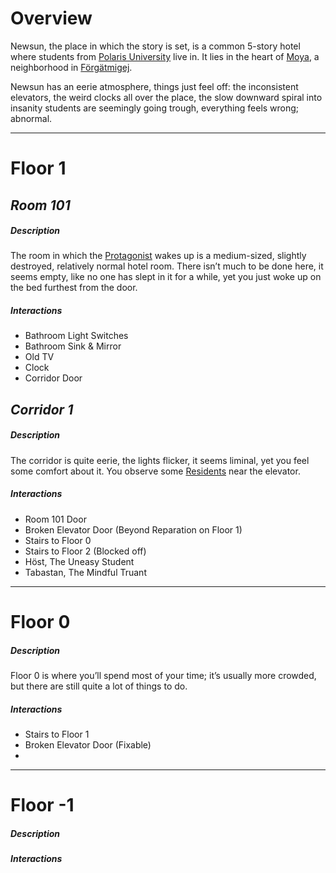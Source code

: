 # Overview
Newsun, the place in which the story is set, is a common 5-story hotel where students from [Polaris University](Polaris_University.md) live in. It lies in the heart of [Moya](Moya.md), a neighborhood in [Förgätmigej](Förgätmigej.md).

Newsun has an eerie atmosphere, things just feel off: the inconsistent elevators, the weird clocks all over the place, the slow downward spiral into insanity students are seemingly going trough, everything feels wrong; abnormal.

---
# **Floor 1**
## ***Room 101***

##### *Description*
The room in which the [Protagonist](Protagonist.md) wakes up is a medium-sized, slightly destroyed, relatively normal hotel room. There isn’t much to be done here, it seems empty, like no one has slept in it for a while, yet you just woke up on the bed furthest from the door.

##### *Interactions* 
- Bathroom Light Switches
- Bathroom Sink & Mirror
- Old TV
- Clock
- Corridor Door


## ***Corridor 1***

##### *Description*
The corridor is quite eerie, the lights flicker, it seems liminal, yet you feel some comfort about it. You observe some [Residents](Residents.md) near the elevator.

##### *Interactions* 
- Room 101 Door
- Broken Elevator Door (Beyond Reparation on Floor 1)
- Stairs to Floor 0
- Stairs to Floor 2 (Blocked off)
- Höst, The Uneasy Student
- Tabastan, The Mindful Truant


---
# **Floor 0**

##### *Description*
Floor 0 is where you’ll spend most of your time; it’s usually more crowded, but there are still quite a lot of things to do.

##### *Interactions*
- Stairs to Floor 1
- Broken Elevator Door (Fixable)
- 

---
# **Floor -1**

##### *Description*


##### *Interactions*